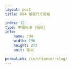 ```yaml
---
layout: post
title: RD4 纸张尺寸规格

index: 12
type: 中国标准 (纸张)
info:
    name: rd4
    width: 196
    height: 273
    unit: 毫米

permalink: /cn/chinese/:slug/
---
```



